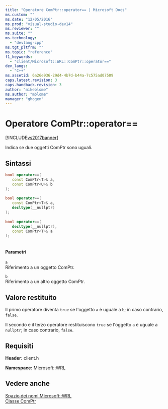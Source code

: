 ```yaml
---
title: "Operatore ComPtr::operator== | Microsoft Docs"
ms.custom: ""
ms.date: "12/05/2016"
ms.prod: "visual-studio-dev14"
ms.reviewer: ""
ms.suite: ""
ms.technology: 
  - "devlang-cpp"
ms.tgt_pltfrm: ""
ms.topic: "reference"
f1_keywords: 
  - "client/Microsoft::WRL::ComPtr::operator=="
dev_langs: 
  - "C++"
ms.assetid: 6a26e936-29d4-4b7d-b44a-7c575ad07509
caps.latest.revision: 3
caps.handback.revision: 3
author: "mikeblome"
ms.author: "mblome"
manager: "ghogen"
---
```

# Operatore ComPtr::operator==
[!INCLUDE[vs2017banner](../assembler/inline/includes/vs2017banner.md)]

Indica se due oggetti ComPtr sono uguali.  
  
## Sintassi  
  
```cpp  
bool operator==(  
   const ComPtr<T>& a,  
   const ComPtr<U>& b  
);  
  
bool operator==(  
   const ComPtr<T>& a,  
   decltype(__nullptr)  
);  
  
bool operator==(  
   decltype(__nullptr),  
   const ComPtr<T>& a  
);  
  
```  
  
#### Parametri  
 `a`  
 Riferimento a un oggetto ComPtr.  
  
 `b`  
 Riferimento a un altro oggetto ComPtr.  
  
## Valore restituito  
 Il primo operatore diventa `true` se l'oggetto `a` è uguale a `b`; in caso contrario, `false`.  
  
 Il secondo e il terzo operatore restituiscono `true` se l'oggetto `a` è uguale a `nullptr`; in caso contrario, `false`.  
  
## Requisiti  
 **Header:** client.h  
  
 **Namespace:** Microsoft::WRL  
  
## Vedere anche  
 [Spazio dei nomi Microsoft::WRL](../windows/microsoft-wrl-namespace.md)   
 [Classe ComPtr](../windows/comptr-class.md)